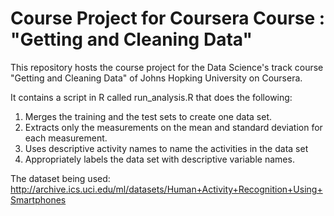 # Course Project for Coursera  Course : "Getting and Cleaning Data" 

This repository hosts the course project for the Data Science's track course "Getting and Cleaning Data"
of Johns Hopking University on Coursera.

It contains a script in R called run_analysis.R that does the following:
1. Merges the training and the test sets to create one data set.
2. Extracts only the measurements on the mean and standard deviation for each measurement. 
3. Uses descriptive activity names to name the activities in the data set
4. Appropriately labels the data set with descriptive variable names. 

The dataset being used: http://archive.ics.uci.edu/ml/datasets/Human+Activity+Recognition+Using+Smartphones
